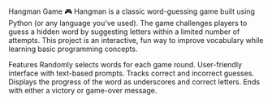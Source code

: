 Hangman Game 🎮
Hangman is a classic word-guessing game built using Python (or any language you've used). The game challenges players to guess a hidden word by suggesting letters within a limited number of attempts. This project is an interactive, fun way to improve vocabulary while learning basic programming concepts.

Features
Randomly selects words for each game round.
User-friendly interface with text-based prompts.
Tracks correct and incorrect guesses.
Displays the progress of the word as underscores and correct letters.
Ends with either a victory or game-over message.
